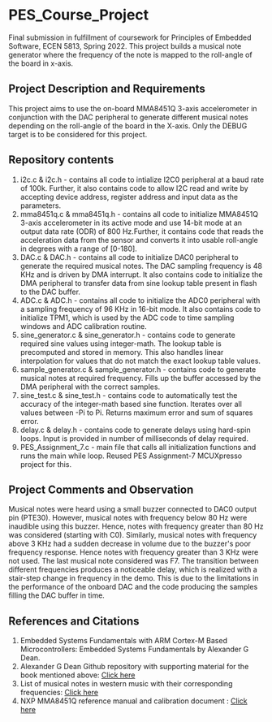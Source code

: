 # PES_Course_Project
Final submission in fulfillment of coursework for Principles of Embedded Software, ECEN 5813, Spring 2022. This project builds a musical note generator where the frequency of the note is mapped to the roll-angle of the board in x-axis.

## Project Description and Requirements

This project aims to use the on-board MMA8451Q 3-axis accelerometer in conjunction with the DAC peripheral to generate different musical notes depending on the roll-angle of the board in the X-axis. Only the DEBUG target is to be considered for this project. 

## Repository contents

1. i2c.c & i2c.h - contains all code to intialize I2C0 peripheral at a baud rate of 100k. Further, it also  contains code to allow I2C read and write by accepting device address, register address and input data as the parameters. 
2. mma8451q.c & mma8451q.h - contains all code to initialize MMA8451Q 3-axis accelerometer in its active mode and use 14-bit mode at an output data rate (ODR) of 800 Hz.Further, it contains code that reads the acceleration data from the sensor and converts it into usable roll-angle in degrees with a range of [0-180]. 
3. DAC.c & DAC.h - contains all code to initialize DAC0 peripheral to generate the required musical notes. The DAC sampling frequency is 48 KHz and is driven by DMA interrupt. It  also contains code to initialize the DMA peripheral to transfer data from sine lookup table present in flash to the DAC buffer.
4. ADC.c & ADC.h - contains all code to initialize the ADC0 peripheral with a sampling frequency of 96 KHz in 16-bit mode. It also contains code to initialize TPM1, which is used by the ADC code to time sampling windows and ADC calibration routine. 
5. sine_generator.c & sine_generator.h - contains code to generate required sine values using integer-math. The lookup table is precomputed and stored in memory. This also handles linear interpolation for values that do not match the exact lookup table values. 
6. sample_generator.c & sample_generator.h - contains code to generate musical notes at required frequency. Fills up the buffer accessed by the DMA peripheral with the correct samples. 
7. sine_test.c & sine_test.h - contains code to automatically test the accuracy of the integer-math based sine function. Iterates over all values between -Pi to Pi. Returns maximum error and sum of squares error. 
8. delay.c & delay.h - contains code to generate delays using hard-spin loops. Input is provided in number of milliseconds of delay required.
9. PES_Assignment_7.c - main file that calls all initialization functions and runs the main while loop. Reused PES Assignment-7 MCUXpresso project for this. 

## Project Comments and Observation

Musical notes were heard using a small buzzer connected to DAC0 output pin (PTE30). However, musical notes with frequency below 80 Hz were inaudible using this buzzer. Hence, notes with frequency greater than 80 Hz was considered (starting with C0). Similarly, musical notes with frequency above 3 KHz had a sudden decrease in volume due to the buzzer's poor frequency response. Hence notes with frequency greater than 3 KHz were not used. The last musical note considered was F7. The transition between different frequencies produces a noticeable delay, which is realized with a stair-step change in frequency in the demo. This is due to the limitations in the performance of the onboard DAC and the code producing the samples filling the DAC buffer in time. 

## References and Citations
1. Embedded Systems Fundamentals with ARM Cortex-M Based Microcontrollers: Embedded Systems Fundamentals by Alexander G Dean.
2. Alexander G Dean Github repository with supporting material for the book mentioned above: [Click here](https://github.com/alexander-g-dean/ESF)
3. List of musical notes in western music with their corresponding frequencies: [Click here](https://pages.mtu.edu/~suits/notefreqs.html)
4. NXP MMA8451Q reference manual and calibration document : [Click here](https://www.nxp.com/docs/en/data-sheet/MMA8451Q.pdf)



